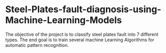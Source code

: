 # Steel-Plates-fault-diagnosis-using-Machine-Learning-Models
The objective of the project is to classify steel plates fault into 7 different types. The end goal is to train several machine Learning Algorithms for automatic pattern recognition.
